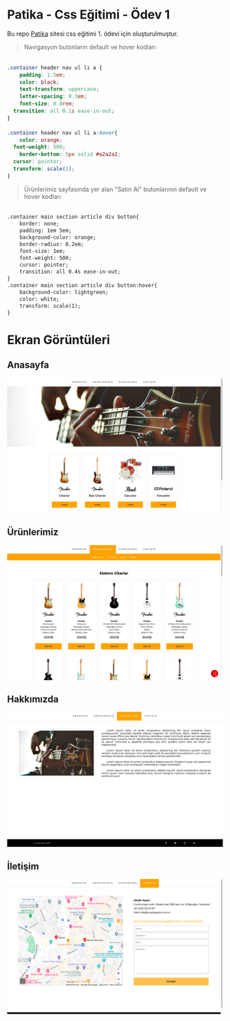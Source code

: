 # Patika - Css Eğitimi - Ödev 1
Bu repo [Patika](http://www.patika.dev) sitesi css eğitimi 1. ödevi için oluşturulmuştur.

> Navigasyon butonların default ve hover kodları
> 
```css

.container header nav ul li a {
	padding: 1.5em;
	color: black;
	text-transform: uppercase;
	letter-spacing: 0.3em;
	font-size: 0.8rem;
  transition: all 0.1s ease-in-out;
}

.container header nav ul li a:hover{
	color: orange;
  font-weight: 500;
	border-bottom: 5px solid #a2a2a2;
  cursor: pointer;
  transform: scale(1);
}

```

> Ürünlerimiz sayfasında yer alan "Satın Al" butonlarının default ve hover kodları

```

.container main section article div button{
    border: none;
    padding: 1em 5em;
    background-color: orange;
    border-radius: 0.2em;
    font-size: 1em;
    font-weight: 500;
    cursor: pointer;
    transition: all 0.4s ease-in-out;
}
.container main section article div button:hover{
    background-color: lightgreen;
    color: white;
    transform: scale(1);
}

```

# Ekran Görüntüleri

## Anasayfa
![anasayfa](screenshot/1.png)

## Ürünlerimiz
![ürünlerimiz](screenshot/2.png)

## Hakkımızda
![hakkımızda](screenshot/3.png)

## İletişim
![iletişim](screenshot/4.png)
